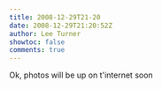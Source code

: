 ```yaml
---
title: 2008-12-29T21-20
date: 2008-12-29T21:20:52Z
author: Lee Turner
showtoc: false
comments: true
---
```


Ok, photos will be up on t'internet soon

